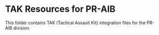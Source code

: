 # TAK Resources for PR-AIB
This folder contains TAK (Tactical Assault Kit) integration files for the PR-AIB division.

